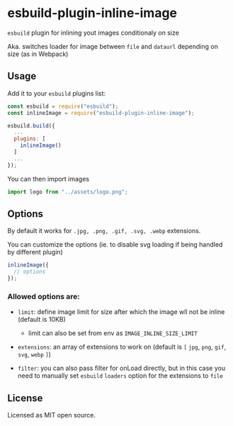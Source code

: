 # esbuild-plugin-inline-image

`esbuild` plugin for inlining yout images conditionaly on size

Aka. switches loader for image between `file` and `dataurl` depending on size (as in Webpack)

## Usage

Add it to your `esbuild` plugins list:

```js
const esbuild = require("esbuild");
const inlineImage = require("esbuild-plugin-inline-image");

esbuild.build({
  ...
  plugins: [
    inlineImage()
  ]
  ...
});
```

You can then import images

```js
import logo from "../assets/logo.png";
```

## Options

By default it works for `.jpg, .png, .gif, .svg, .webp` extensions.

You can customize the options (ie. to disable svg loading if being handled by different plugin)

```js
inlineImage({
  // options
});
```
### Allowed options are:

- `limit`: define image limit for size after which the image wll not be inline (default is 10KB)

  - limit can also be set from env as `IMAGE_INLINE_SIZE_LIMIT`

- `extensions`: an array of extensions to work on (default is `[` `jpg`, `png`, `gif`, `svg`, `webp` `]`)
- `filter`: you can also pass filter for onLoad directly, but in this case you need to manually set `esbuild` `loaders` option for the extensions to `file`

## License

Licensed as MIT open source.
